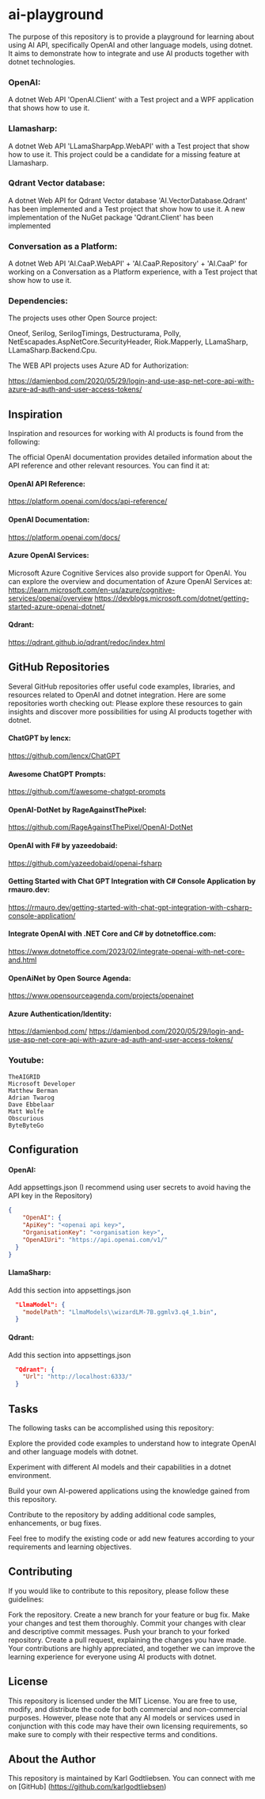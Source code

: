 
# ai-playground
The purpose of this repository is to provide a playground for learning about using AI API, specifically OpenAI and other language models, using dotnet. It aims to demonstrate how to integrate and use AI products together with dotnet technologies.

### OpenAI:
A dotnet Web API 'OpenAI.Client' with a Test project and a WPF application that shows how to use it.

### Llamasharp:
A dotnet Web API 'LLamaSharpApp.WebAPI' with a Test project that show how to use it. This project could be a candidate for a missing feature at Llamasharp.


### Qdrant Vector database:
A dotnet Web API for Qdrant Vector database 'AI.VectorDatabase.Qdrant' has been implemented and a Test project that show how to use it. A new implementation of the NuGet package 'Qdrant.Client' has been implemented

### Conversation as a Platform:
A dotnet Web API 'AI.CaaP.WebAPI' + 'AI.CaaP.Repository' + 'AI.CaaP' for working on a Conversation as a Platform experience, with a Test project that show how to use it.


### Dependencies:
The projects uses other Open Source project: 

Oneof, Serilog, SerilogTimings, Destructurama, Polly, NetEscapades.AspNetCore.SecurityHeader, Riok.Mapperly, LLamaSharp,  LLamaSharp.Backend.Cpu.

The WEB API projects uses Azure AD for Authorization:

https://damienbod.com/2020/05/29/login-and-use-asp-net-core-api-with-azure-ad-auth-and-user-access-tokens/


## Inspiration
Inspiration and resources for working with AI products is found from the following:

The official OpenAI documentation provides detailed information about the API reference and other relevant resources. You can find it at:

#### OpenAI API Reference:
https://platform.openai.com/docs/api-reference/

#### OpenAI Documentation: 
https://platform.openai.com/docs/

#### Azure OpenAI Services:
Microsoft Azure Cognitive Services also provide support for OpenAI. You can explore the overview and documentation of Azure OpenAI Services at:
https://learn.microsoft.com/en-us/azure/cognitive-services/openai/overview
https://devblogs.microsoft.com/dotnet/getting-started-azure-openai-dotnet/

#### Qdrant:
https://qdrant.github.io/qdrant/redoc/index.html


## GitHub Repositories
Several GitHub repositories offer useful code examples, libraries, and resources related to OpenAI and dotnet integration. Here are some repositories worth checking out:
Please explore these resources to gain insights and discover more possibilities for using AI products together with dotnet.

#### ChatGPT by lencx:
https://github.com/lencx/ChatGPT

#### Awesome ChatGPT Prompts:
https://github.com/f/awesome-chatgpt-prompts

#### OpenAI-DotNet by RageAgainstThePixel:
https://github.com/RageAgainstThePixel/OpenAI-DotNet

#### OpenAI with F# by yazeedobaid:
https://github.com/yazeedobaid/openai-fsharp

#### Getting Started with Chat GPT Integration with C# Console Application by rmauro.dev:
https://rmauro.dev/getting-started-with-chat-gpt-integration-with-csharp-console-application/

#### Integrate OpenAI with .NET Core and C# by dotnetoffice.com:
https://www.dotnetoffice.com/2023/02/integrate-openai-with-net-core-and.html

#### OpenAiNet by Open Source Agenda:
https://www.opensourceagenda.com/projects/openainet


#### Azure Authentication/Identity:
https://damienbod.com/
https://damienbod.com/2020/05/29/login-and-use-asp-net-core-api-with-azure-ad-auth-and-user-access-tokens/


### Youtube:
```
TheAIGRID
Microsoft Developer
Matthew Berman
Adrian Twarog
Dave Ebbelaar
Matt Wolfe
Obscurious
ByteByteGo
```

## Configuration

#### OpenAI:
Add appsettings.json (I recommend using user secrets to avoid having the API key in the Repository)

```json
{
    "OpenAI": {
    "ApiKey": "<openai api key>",
    "OrganisationKey": "<organisation key>",
    "OpenAIUri": "https://api.openai.com/v1/"
  }
}
```

#### LlamaSharp:
Add this section into appsettings.json


```json
  "LlmaModel": {
    "modelPath": "LlmaModels\\wizardLM-7B.ggmlv3.q4_1.bin",
  }

```


#### Qdrant:
Add this section into appsettings.json

```json
  "Qdrant": {
    "Url": "http://localhost:6333/"
  }

```

## Tasks
The following tasks can be accomplished using this repository:

Explore the provided code examples to understand how to integrate OpenAI and other language models with dotnet.

Experiment with different AI models and their capabilities in a dotnet environment.

Build your own AI-powered applications using the knowledge gained from this repository.

Contribute to the repository by adding additional code samples, enhancements, or bug fixes.

Feel free to modify the existing code or add new features according to your requirements and learning objectives.

## Contributing
If you would like to contribute to this repository, please follow these guidelines:

Fork the repository.
Create a new branch for your feature or bug fix.
Make your changes and test them thoroughly.
Commit your changes with clear and descriptive commit messages.
Push your branch to your forked repository.
Create a pull request, explaining the changes you have made.
Your contributions are highly appreciated, and together we can improve the learning experience for everyone using AI products with dotnet.

## License
This repository is licensed under the MIT License. You are free to use, modify, and distribute the code for both commercial and non-commercial purposes. However, please note that any AI models or services used in conjunction with this code may have their own licensing requirements, so make sure to comply with their respective terms and conditions.

## About the Author
This repository is maintained by Karl Godtliebsen. You can connect with me on [GitHub] (https://github.com/karlgodtliebsen)


